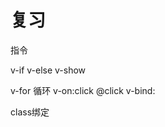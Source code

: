 <!--
 * @Description: In User Settings Edit
 * @Author: your name
 * @Date: 2019-10-11 08:37:58
 * @LastEditTime: 2019-10-11 08:52:57
 * @LastEditors: Please set LastEditors
 -->
# 复习

指令

v-if   v-else
v-show

v-for  循环
v-on:click  @click
v-bind:      

class绑定

